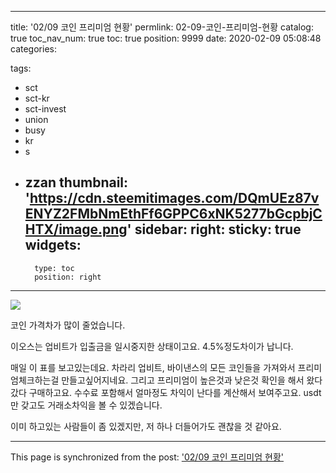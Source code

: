 
---
title: '02/09 코인 프리미엄 현황'
permlink: 02-09-코인-프리미엄-현황
catalog: true
toc_nav_num: true
toc: true
position: 9999
date: 2020-02-09 05:08:48
categories:

tags:
- sct
- sct-kr
- sct-invest
- union
- busy
- kr
- s
- zzan
thumbnail: 'https://cdn.steemitimages.com/DQmUEz87vENYZ2FMbNmEthFf6GPPC6xNK5277bGcpbjCHTX/image.png'
sidebar:
    right:
        sticky: true
widgets:
    -
        type: toc
        position: right
---


![](https://cdn.steemitimages.com/DQmUEz87vENYZ2FMbNmEthFf6GPPC6xNK5277bGcpbjCHTX/image.png)

코인 가격차가 많이 줄었습니다.

이오스는 업비트가 입출금을 일시중지한 상태이고요. 4.5%정도차이가 납니다. 

매일 이 표를 보고있는데요. 차라리 업비트, 바이낸스의 모든 코인들을 가져와서 프리미엄체크하는걸 만들고싶어지네요. 그리고 프리미엄이 높은것과 낮은것 확인을 해서 왔다갔다 구매하고요. 수수료 포함해서 얼마정도 차익이 난다를 계산해서 보여주고요. usdt만 갖고도 거래소차익을 볼 수 있겠습니다.

이미 하고있는 사람들이 좀 있겠지만, 저 하나 더들어가도 괜찮을 것 같아요.

- - -

This page is synchronized from the post: ['02/09 코인 프리미엄 현황'](https://steempeak.com/@jacobyu/02-09)

